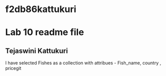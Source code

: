 # f2db86kattukuri
# Lab 10 readme file
## Tejaswini Kattukuri

I have selected Fishes as a collection with attribues - Fish_name, country , pricegit